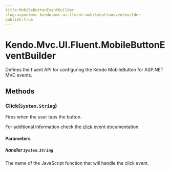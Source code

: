 ```yaml
---
title:MobileButtonEventBuilder
slug:aspnetmvc-kendo.mvc.ui.fluent.mobilebuttoneventbuilder
publish:true
---
```


# Kendo.Mvc.UI.Fluent.MobileButtonEventBuilder
Defines the fluent API for configuring the Kendo MobileButton for ASP.NET MVC events.



## Methods

### Click(`System.String`)
Fires when the user taps the button.

For additional information check the [click](/kendo-ui/api/web/mobilebutton#events-click) event documentation.


#### Parameters

##### handler `System.String`
The name of the JavaScript function that will handle the click event.






